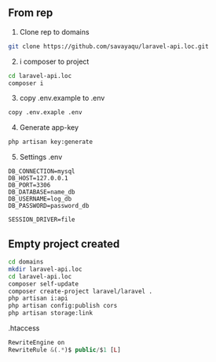 
## From rep
1. Clone rep to domains
```sh
git clone https://github.com/savayaqu/laravel-api.loc.git
```
2. i composer to project
```sh
cd laravel-api.loc
composer i
```
3. copy .env.example to .env
```sh
copy .env.exaple .env
```
4. Generate app-key 
```sh
php artisan key:generate
```
5. Settings .env
```shell
DB_CONNECTION=mysql
DB_HOST=127.0.0.1
DB_PORT=3306
DB_DATABASE=name_db
DB_USERNAME=log_db
DB_PASSWORD=password_db

SESSION_DRIVER=file
```
## Empty project created
```sh
cd domains
mkdir laravel-api.loc
cd laravel-api.loc
composer self-update
composer create-project laravel/laravel .
php artisan i:api
php artisan config:publish cors
php artisan storage:link
```
.htaccess
```php
RewriteEngine on
RewriteRule &(.*)$ public/$1 [L]
```
